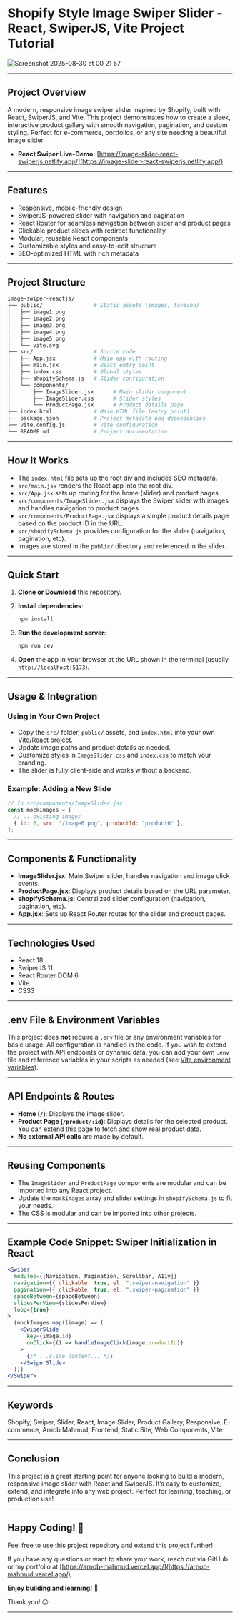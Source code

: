 # Shopify Style Image Swiper Slider - React, SwiperJS, Vite Project Tutorial

![Screenshot 2025-08-30 at 00 21 57](https://github.com/user-attachments/assets/6bbc1d99-71ce-4b60-ba2c-be9a5b5d3bd6)

---

## Project Overview

A modern, responsive image swiper slider inspired by Shopify, built with React, SwiperJS, and Vite. This project demonstrates how to create a sleek, interactive product gallery with smooth navigation, pagination, and custom styling. Perfect for e-commerce, portfolios, or any site needing a beautiful image slider.

- **React Swiper Live-Demo:** [https://image-slider-react-swiperjs.netlify.app/](https://image-slider-react-swiperjs.netlify.app/)

---

## Features

- Responsive, mobile-friendly design
- SwiperJS-powered slider with navigation and pagination
- React Router for seamless navigation between slider and product pages
- Clickable product slides with redirect functionality
- Modular, reusable React components
- Customizable styles and easy-to-edit structure
- SEO-optimized HTML with rich metadata

---

## Project Structure

```bash
image-swiper-reactjs/
├── public/                # Static assets (images, favicon)
│   ├── image1.png
│   ├── image2.png
│   ├── image3.png
│   ├── image4.png
│   ├── image5.png
│   └── vite.svg
├── src/                   # Source code
│   ├── App.jsx            # Main app with routing
│   ├── main.jsx           # React entry point
│   ├── index.css          # Global styles
│   ├── shopifySchema.js   # Slider configuration
│   └── components/
│       ├── ImageSlider.jsx      # Main slider component
│       ├── ImageSlider.css      # Slider styles
│       └── ProductPage.jsx      # Product details page
├── index.html             # Main HTML file (entry point)
├── package.json           # Project metadata and dependencies
├── vite.config.js         # Vite configuration
└── README.md              # Project documentation
```

---

## How It Works

- The `index.html` file sets up the root div and includes SEO metadata.
- `src/main.jsx` renders the React app into the root div.
- `src/App.jsx` sets up routing for the home (slider) and product pages.
- `src/components/ImageSlider.jsx` displays the Swiper slider with images and handles navigation to product pages.
- `src/components/ProductPage.jsx` displays a simple product details page based on the product ID in the URL.
- `src/shopifySchema.js` provides configuration for the slider (navigation, pagination, etc).
- Images are stored in the `public/` directory and referenced in the slider.

---

## Quick Start

1. **Clone or Download** this repository.
2. **Install dependencies**:

   ```bash
   npm install
   ```

3. **Run the development server**:

   ```bash
   npm run dev
   ```

4. **Open** the app in your browser at the URL shown in the terminal (usually `http://localhost:5173`).

---

## Usage & Integration

### Using in Your Own Project

- Copy the `src/` folder, `public/` assets, and `index.html` into your own Vite/React project.
- Update image paths and product details as needed.
- Customize styles in `ImageSlider.css` and `index.css` to match your branding.
- The slider is fully client-side and works without a backend.

### Example: Adding a New Slide

```jsx
// In src/components/ImageSlider.jsx
const mockImages = [
  // ...existing images
  { id: 6, src: "/image6.png", productId: "product6" },
];
```

---

## Components & Functionality

- **ImageSlider.jsx**: Main Swiper slider, handles navigation and image click events.
- **ProductPage.jsx**: Displays product details based on the URL parameter.
- **shopifySchema.js**: Centralized slider configuration (navigation, pagination, etc).
- **App.jsx**: Sets up React Router routes for the slider and product pages.

---

## Technologies Used

- React 18
- SwiperJS 11
- React Router DOM 6
- Vite
- CSS3

---

## .env File & Environment Variables

This project does **not** require a `.env` file or any environment variables for basic usage. All configuration is handled in the code. If you wish to extend the project with API endpoints or dynamic data, you can add your own `.env` file and reference variables in your scripts as needed (see [Vite environment variables](https://vitejs.dev/guide/env-and-mode.html)).

---

## API Endpoints & Routes

- **Home (`/`)**: Displays the image slider.
- **Product Page (`/product/:id`)**: Displays details for the selected product. You can extend this page to fetch and show real product data.
- **No external API calls** are made by default.

---

## Reusing Components

- The `ImageSlider` and `ProductPage` components are modular and can be imported into any React project.
- Update the `mockImages` array and slider settings in `shopifySchema.js` to fit your needs.
- The CSS is modular and can be imported into other projects.

---

## Example Code Snippet: Swiper Initialization in React

```jsx
<Swiper
  modules={[Navigation, Pagination, Scrollbar, A11y]}
  navigation={{ clickable: true, el: ".swiper-navigation" }}
  pagination={{ clickable: true, el: ".swiper-pagination" }}
  spaceBetween={spaceBetween}
  slidesPerView={slidesPerView}
  loop={true}
>
  {mockImages.map((image) => (
    <SwiperSlide
      key={image.id}
      onClick={() => handleImageClick(image.productId)}
    >
      {/* ...slide content... */}
    </SwiperSlide>
  ))}
</Swiper>
```

---

## Keywords

Shopify, Swiper, Slider, React, Image Slider, Product Gallery, Responsive, E-commerce, Arnob Mahmud, Frontend, Static Site, Web Components, Vite

---

## Conclusion

This project is a great starting point for anyone looking to build a modern, responsive image slider with React and SwiperJS. It’s easy to customize, extend, and integrate into any web project. Perfect for learning, teaching, or production use!

---

## Happy Coding! 🎉

Feel free to use this project repository and extend this project further!

If you have any questions or want to share your work, reach out via GitHub or my portfolio at [https://arnob-mahmud.vercel.app/](https://arnob-mahmud.vercel.app/).

**Enjoy building and learning!** 🚀

Thank you! 😊

---
